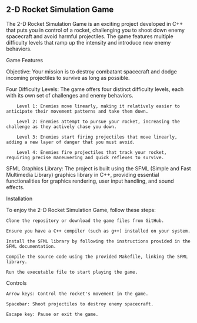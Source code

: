 ## 2-D Rocket Simulation Game

The 2-D Rocket Simulation Game is an exciting project developed in C++ that puts you in control of a rocket, challenging you to shoot down enemy spacecraft and avoid harmful projectiles. The game features multiple difficulty levels that ramp up the intensity and introduce new enemy behaviors.

Game Features

Objective: Your mission is to destroy combatant spacecraft and dodge incoming projectiles to survive as long as possible.

Four Difficulty Levels: The game offers four distinct difficulty levels, each with its own set of challenges and enemy behaviors.

        Level 1: Enemies move linearly, making it relatively easier to anticipate their movement patterns and take them down.

        Level 2: Enemies attempt to pursue your rocket, increasing the challenge as they actively chase you down.

        Level 3: Enemies start firing projectiles that move linearly, adding a new layer of danger that you must avoid.

        Level 4: Enemies fire projectiles that track your rocket, requiring precise maneuvering and quick reflexes to survive.

SFML Graphics Library: The project is built using the SFML (Simple and Fast Multimedia Library) graphics library in C++, providing essential functionalities for graphics rendering, user input handling, and sound effects.

Installation

To enjoy the 2-D Rocket Simulation Game, follow these steps:

    Clone the repository or download the game files from GitHub.

    Ensure you have a C++ compiler (such as g++) installed on your system.

    Install the SFML library by following the instructions provided in the SFML documentation.

    Compile the source code using the provided Makefile, linking the SFML library.

    Run the executable file to start playing the game.

Controls

    Arrow keys: Control the rocket's movement in the game.

    Spacebar: Shoot projectiles to destroy enemy spacecraft.

    Escape key: Pause or exit the game.

